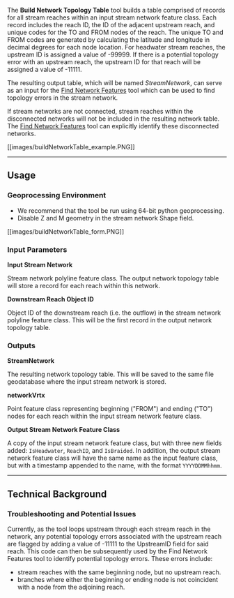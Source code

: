 The **Build Network Topology Table** tool builds a table comprised of records for all stream reaches within an input stream network feature class. Each record includes the reach ID, the ID of the adjacent upstream reach, and unique codes for the TO and FROM nodes of the reach. The unique TO and FROM codes are generated by calculating the latitude and longitude in decimal degrees for each node location. For headwater stream reaches, the upstream ID is assigned a value of -99999. If there is a potential topology error with an upstream reach, the upstream ID for that reach will be assigned a value of -11111.

The resulting output table, which will be named *StreamNetwork*, can serve as an input for the [Find Network Features](https://github.com/SouthForkResearch/gnat/wiki/Find-Network-Features) tool which can be used to find topology errors in the stream network. 

If stream networks are not connected, stream reaches within the disconnected networks will not be included in the resulting network table. The [Find Network Features](https://github.com/SouthForkResearch/gnat/wiki/Find-Network-Features) tool can explicitly identify these disconnected networks.

[[images/buildNetworkTable_example.PNG]]

_______________________________________________________________
## Usage

### Geoprocessing Environment
* We recommend that the tool be run using 64-bit python geoprocessing.
* Disable Z and M geometry in the stream network Shape field.

[[images/buildNetworkTable_form.PNG]]

### Input Parameters
**Input Stream Network**

Stream network polyline feature class. The output network topology table will store a record for each reach within this network.  

**Downstream Reach Object ID**

Object ID of the downstream reach (i.e. the outflow) in the stream network polyline feature class. This will be the first record in the output network topology table.

### Outputs
**StreamNetwork**

The resulting network topology table.  This will be saved to the same file geodatabase where the input stream network is stored.

**networkVrtx**

Point feature class representing beginning ("FROM") and ending ("TO") nodes for each reach within the input stream network feature class.

**Output Stream Network Feature Class**

A copy of the input stream network feature class, but with three new fields added: `IsHeadwater`, `ReachID`, and `IsBraided`.  In addition, the output stream network feature class will have the same name as the input feature class, but with a timestamp appended to the name, with the format `YYYYDDMMhhmm`.

_______________________________________________________________
## Technical Background
### Troubleshooting and Potential Issues
Currently, as the tool loops upstream through each stream reach in the network, any potential topology errors associated with the upstream reach are flagged by adding a value of -11111 to the UpstreamID field for said reach. This code can then be subsequently used by the Find Network Features tool to identify potential topology errors. These errors include:

* stream reaches with the same beginning node, but no upstream reach.
* branches where either the beginning or ending node is not coincident with a node from the adjoining reach.